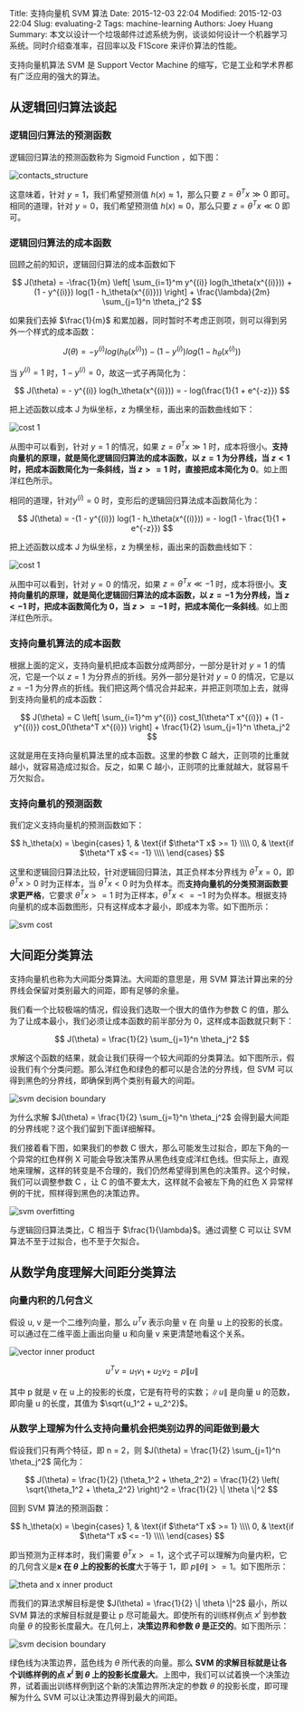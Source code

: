 Title: 支持向量机 SVM 算法
Date: 2015-12-03 22:04
Modified: 2015-12-03 22:04
Slug: evaluating-2
Tags: machine-learning
Authors: Joey Huang
Summary: 本文以设计一个垃圾邮件过滤系统为例，谈谈如何设计一个机器学习系统。同时介绍查准率，召回率以及 F1Score 来评价算法的性能。

支持向量机算法 SVM 是 Support Vector Machine 的缩写，它是工业和学术界都有广泛应用的强大的算法。

## 从逻辑回归算法谈起

### 逻辑回归算法的预测函数

逻辑回归算法的预测函数称为 Sigmoid Function ，如下图：

![contacts_structure](https://upload.wikimedia.org/wikipedia/commons/thumb/8/88/Logistic-curve.svg/320px-Logistic-curve.svg.png)

这意味着，针对 $y=1$，我们希望预测值 $h(x) \approx 1$，那么只要 $z=\theta^T x \gg 0$ 即可。相同的道理，针对 $y=0$，我们希望预测值 $h(x) \approx 0$，那么只要 $z=\theta^T x \ll 0$ 即可。

### 逻辑回归算法的成本函数

回顾之前的知识，逻辑回归算法的成本函数如下

$$
J(\theta) = -\frac{1}{m} \left[ \sum_{i=1}^m y^{(i)} log(h_\theta(x^{(i)})) + (1 - y^{(i)}) log(1 - h_\theta(x^{(i)})) \right] + \frac{\lambda}{2m} \sum_{j=1}^n \theta_j^2
$$

如果我们去掉 $\frac{1}{m}$ 和累加器，同时暂时不考虑正则项，则可以得到另外一个样式的成本函数：

$$
J(\theta) = - y^{(i)} log(h_\theta(x^{(i)})) - (1 - y^{(i)}) log(1 - h_\theta(x^{(i)}))
$$

当 $y^{(i)}=1$ 时，$1-y^{(i)}=0$，故这一式子再简化为：

$$
J(\theta) = - y^{(i)} log(h_\theta(x^{(i)})) = - log(\frac{1}{1 + e^{-z}})
$$

把上述函数以成本 J 为纵坐标，z 为横坐标，画出来的函数曲线如下：

![cost 1](https://raw.githubusercontent.com/kamidox/blogs/master/images/ml_svm_cost_1.png)

从图中可以看到，针对 $y=1$ 的情况，如果 $z=\theta^T x \gg 1$ 时，成本将很小。**支持向量机的原理，就是简化逻辑回归算法的成本函数，以 $z=1$ 为分界线，当 $z<1$ 时，把成本函数简化为一条斜线，当 $z>=1$ 时，直接把成本简化为 0**。如上图洋红色所示。

相同的道理，针对$y^{(i)}=0$ 时，变形后的逻辑回归算法成本函数简化为：

$$
J(\theta) = -(1 - y^{(i)}) log(1 - h_\theta(x^{(i)})) = - log(1 - \frac{1}{1 + e^{-z}})
$$

把上述函数以成本 J 为纵坐标，z 为横坐标，画出来的函数曲线如下：

![cost 1](https://raw.githubusercontent.com/kamidox/blogs/master/images/ml_svm_cost_0.png)

从图中可以看到，针对 $y=0$ 的情况，如果 $z=\theta^T x \ll -1$ 时，成本将很小。**支持向量机的原理，就是简化逻辑回归算法的成本函数，以 $z=-1$ 为分界线，当 $z<-1$ 时，把成本函数简化为 0，当 $z>=-1$ 时，把成本简化一条斜线**。如上图洋红色所示。

### 支持向量机算法的成本函数

根据上面的定义，支持向量机把成本函数分成两部分，一部分是针对 $y=1$ 的情况，它是一个以 $z=1$ 为分界点的折线。另外一部分是针对 $y=0$ 的情况，它是以 $z=-1$ 为分界点的折线。我们把这两个情况合并起来，并把正则项加上去，就得到支持向量机的成本函数：

$$
J(\theta) = C \left[ \sum_{i=1}^m y^{(i)} cost_1(\theta^T x^{(i)}) + (1 - y^{(i)}) cost_0(\theta^T x^{(i)}) \right] + \frac{1}{2} \sum_{j=1}^n \theta_j^2
$$

这就是用在支持向量机算法里的成本函数。这里的参数 C 越大，正则项的比重就越小，就容易造成过拟合。反之，如果 C 越小，正则项的比重就越大，就容易千万欠拟合。

### 支持向量机的预测函数

我们定义支持向量机的预测函数如下：

$$
h_\theta(x) = \begin{cases}
    1, & \text{if $\theta^T x$ >= 1} \\\\
    0, & \text{if $\theta^T x$ <= -1} \\\\
\end{cases}
$$

这里和逻辑回归算法比较，针对逻辑回归算法，其正负样本分界线为 $\theta^T x = 0$，即 $\theta^T x > 0$ 时为正样本，当 $\theta^T x < 0$ 时为负样本。而**支持向量机的分类预测函数要求更严格**，它要求 $\theta^T x >= 1$ 时为正样本，$\theta^T x <= -1$ 时为负样本。根据支持向量机的成本函数图形，只有这样成本才最小，即成本为零。如下图所示：

![svm cost](https://raw.githubusercontent.com/kamidox/blogs/master/images/ml_svm_cost.png)

## 大间距分类算法

支持向量机也称为大间距分类算法。大间距的意思是，用 SVM 算法计算出来的分界线会保留对类别最大的间距，即有足够的余量。

我们看一个比较极端的情况，假设我们选取一个很大的值作为参数 C 的值，那么为了让成本最小，我们必须让成本函数的前半部分为 0，这样成本函数就只剩下：

$$
J(\theta) = \frac{1}{2} \sum_{j=1}^n \theta_j^2
$$

求解这个函数的结果，就会让我们获得一个较大间距的分类算法。如下图所示，假设我们有个分类问题。那么洋红色和绿色的都可以是合法的分界线，但 SVM 可以得到黑色的分界线，即确保到两个类别有最大的间距。

![svm decision boundary](https://raw.githubusercontent.com/kamidox/blogs/master/images/ml_svm_db.png)

为什么求解 $J(\theta) = \frac{1}{2} \sum_{j=1}^n \theta_j^2$ 会得到最大间距的分界线呢？这个我们留到下面详细解释。

我们接着看下图，如果我们的参数 C 很大，那么可能发生过拟合，即左下角的一个异常的红色样例 X 可能会导致决策界从黑色线变成洋红色线。但实际上，直观地来理解，这样的转变是不合理的，我们仍然希望得到黑色的决策界。这个时候，我们可以调整参数 C ，让 C 的值不要太大，这样就不会被左下角的红色 X 异常样例的干扰，照样得到黑色的决策边界。

![svm overfitting](https://raw.githubusercontent.com/kamidox/blogs/master/images/ml_svm_db_2.png)

与逻辑回归算法类比，C 相当于 $\frac{1}{\lambda}$。通过调整 C 可以让 SVM 算法不至于过拟合，也不至于欠拟合。

## 从数学角度理解大间距分类算法

### 向量内积的几何含义

假设 u, v 是一个二维列向量，那么 $u^Tv$ 表示向量 v 在 向量 u 上的投影的长度。可以通过在二维平面上画出向量 u 和向量 v 来更清楚地看这个关系。

![vector inner product](https://raw.githubusercontent.com/kamidox/blogs/master/images/ml_svm_inner_product.png)

$$
u^T v = u_1 v_1 + u_2 v_2 = p \|u\|
$$

其中 p 就是 v 在 u 上的投影的长度，它是有符号的实数；$\|u\|$ 是向量 u 的范数，即向量 u 的长度，其值为 $\sqrt{u_1^2 + u_2^2}$。

### 从数学上理解为什么支持向量机会把类别边界的间距做到最大

假设我们只有两个特征，即 n = 2，则 $J(\theta) = \frac{1}{2} \sum_{j=1}^n \theta_j^2$ 简化为：

$$
J(\theta) = \frac{1}{2} (\theta_1^2 + \theta_2^2) = \frac{1}{2} \left( \sqrt{\theta_1^2 + \theta_2^2} \right)^2 = \frac{1}{2} \| \theta \|^2
$$

回到 SVM 算法的预测函数：

$$
h_\theta(x) = \begin{cases}
    1, & \text{if $\theta^T x$ >= 1} \\\\
    0, & \text{if $\theta^T x$ <= -1} \\\\
\end{cases}
$$

即当预测为正样本时，我们需要 $\theta^T x >=1$，这个式子可以理解为向量内积，它的几何含义是**x 在 $\theta$ 上的投影的长度**大于等于 1，即 $p \| \theta \| >= 1$。如下图所示：

![theta and x inner product](https://raw.githubusercontent.com/kamidox/blogs/master/images/ml_svm_inner_product_xt.png)

而我们的算法求解目标是使 $J(\theta) = \frac{1}{2} \| \theta \|^2$ 最小，所以 SVM 算法的求解目标就是要让 p 尽可能最大。即使所有的训练样例点 $x^{i}$ 到参数向量 $\theta$ 的投影长度最大。在几何上，**决策边界和参数 $\theta$ 是正交的**。如下图所示：

![svm decision boundary](https://raw.githubusercontent.com/kamidox/blogs/master/images/ml_svm_db_3.png)

绿色线为决策边界，蓝色线为 $\theta$ 所代表的向量。那么 **SVM 的求解目标就是让各个训练样例的点 $x^{i}$ 到 $\theta$ 上的投影长度最大**。上图中，我们可以试着换一个决策边界，试着画出训练样例到这个新的决策边界所决定的参数 $\theta$ 的投影长度，即可理解为什么 SVM 可以让决策边界得到最大的间距。

